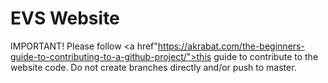 # EVS Website

IMPORTANT!
Please follow <a href"https://akrabat.com/the-beginners-guide-to-contributing-to-a-github-project/">this</a> guide to contribute to the website code. Do not create branches directly and/or push to master. 
